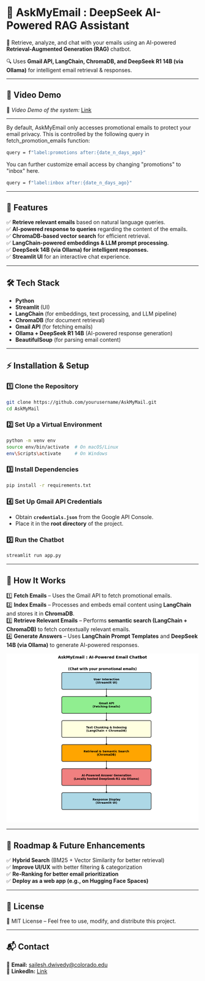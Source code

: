 

# 📨 AskMyEmail : DeepSeek AI-Powered RAG Assistant  

🚀 Retrieve, analyze, and chat with your emails using an AI-powered **Retrieval-Augmented Generation (RAG)** chatbot.  

🔍 Uses **Gmail API, LangChain, ChromaDB, and DeepSeek R1 14B (via Ollama)** for intelligent email retrieval & responses.

---

## 📸 Video Demo 
📌 *Video Demo of the system:* [Link](https://www.youtube.com/watch?v=3kpnK6ljzY8) 

---

By default, AskMyEmail only accesses promotional emails to protect your email privacy. This is controlled by the following query in fetch_promotion_emails function:
```bash
query = f"label:promotions after:{date_n_days_ago}"
```
You can further customize email access by changing "promotions" to "inbox" here. 
```bash
query = f"label:inbox after:{date_n_days_ago}"
```


---

## 🔹 Features
✅ **Retrieve relevant emails** based on natural language queries.  
✅ **AI-powered response to queries** regarding the content of the emails.  
✅ **ChromaDB-based vector search** for efficient retrieval.  
✅ **LangChain-powered embeddings & LLM prompt processing.**  
✅ **DeepSeek 14B (via Ollama) for intelligent responses.**  
✅ **Streamlit UI** for an interactive chat experience.  

---

## 🛠️ Tech Stack
- **Python**
- **Streamlit** (UI)  
- **LangChain** (for embeddings, text processing, and LLM pipeline)  
- **ChromaDB** (for document retrieval)  
- **Gmail API** (for fetching emails)  
- **Ollama + DeepSeek R1 14B** (AI-powered response generation)  
- **BeautifulSoup** (for parsing email content)  

---

## ⚡ Installation & Setup

### 1️⃣ Clone the Repository
```bash
git clone https://github.com/yourusername/AskMyMail.git
cd AskMyMail
```

### 2️⃣ Set Up a Virtual Environment
```bash
python -m venv env
source env/bin/activate  # On macOS/Linux
env\Scripts\activate     # On Windows
```

### 3️⃣ Install Dependencies
```bash
pip install -r requirements.txt
```

### 4️⃣ Set Up Gmail API Credentials
- Obtain **`credentials.json`** from the Google API Console.  
- Place it in the **root directory** of the project.  

### 5️⃣ Run the Chatbot
```bash
streamlit run app.py
```

---

## 🎯 How It Works
1️⃣ **Fetch Emails** – Uses the Gmail API to fetch promotional emails.  
2️⃣ **Index Emails** – Processes and embeds email content using **LangChain** and stores it in **ChromaDB**.  
3️⃣ **Retrieve Relevant Emails** – Performs **semantic search (LangChain + ChromaDB)** to fetch contextually relevant emails.  
4️⃣ **Generate Answers** – Uses **LangChain Prompt Templates** and **DeepSeek 14B (via Ollama)** to generate AI-powered responses.  

![img.png](AskMyEmail.png)

---

## 🚀 Roadmap & Future Enhancements
✅ **Hybrid Search** (BM25 + Vector Similarity for better retrieval)  
✅ **Improve UI/UX** with better filtering & categorization  
✅ **Re-Ranking for better email prioritization**  
✅ **Deploy as a web app (e.g., on Hugging Face Spaces)**  

---

## 📄 License
📜 MIT License – Feel free to use, modify, and distribute this project.  

---

## 📬 Contact
📧 **Email:** sailesh.dwivedy@colorado.edu   
🔗 **LinkedIn:** [Link](https://www.linkedin.com/in/saileshdwivedy/)  
